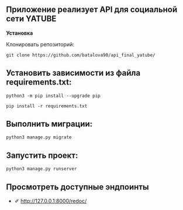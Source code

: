## Приложение реализует API для социальной сети YATUBE ##

**Установка**

Клонировать репозиторий:
```shell
git clone https://github.com/batalova90/api_final_yatube/
```
## Установить зависимости из файла requirements.txt: ##
```shell
python3 -m pip install --upgrade pip
```
```shell
pip install -r requirements.txt
```
## Выполнить миграции: ##
```shell
python3 manage.py migrate
```
## Запустить проект: ##
```shell
python3 manage.py runserver
```
## Просмотреть доступные эндпоинты
- ✐ http://127.0.0.1:8000/redoc/
